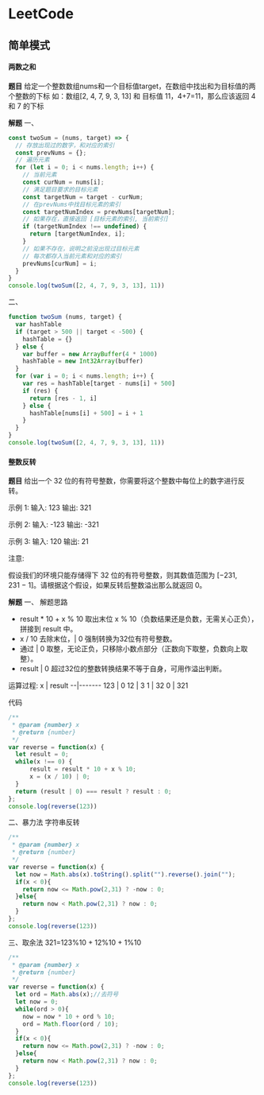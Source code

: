 # LeetCode


## 简单模式

#### 两数之和

**题目**
给定一个整数数组nums和一个目标值target，在数组中找出和为目标值的两个整数的下标
如：数组[2, 4, 7, 9, 3, 13] 和 目标值 11，4+7=11，那么应该返回 4 和 7 的下标


**解题**
一、
```javascript
const twoSum = (nums, target) => {
  // 存放出现过的数字，和对应的索引
  const prevNums = {};                         
  // 遍历元素
  for (let i = 0; i < nums.length; i++) {      
    // 当前元素
    const curNum = nums[i];                    
    // 满足题目要求的目标元素
    const targetNum = target - curNum;         
    // 在prevNums中找目标元素的索引
    const targetNumIndex = prevNums[targetNum];
    // 如果存在，直接返回 [目标元素的索引, 当前索引]
    if (targetNumIndex !== undefined) {        
      return [targetNumIndex, i];             
    }                                     
    // 如果不存在，说明之前没出现过目标元素
    // 每次都存入当前元素和对应的索引
    prevNums[curNum] = i;                      
  }
}
console.log(twoSum([2, 4, 7, 9, 3, 13], 11))
```
二、
```javascript
function twoSum (nums, target) {
  var hashTable
  if (target > 500 || target < -500) {
    hashTable = {}
  } else {
    var buffer = new ArrayBuffer(4 * 1000)
    hashTable = new Int32Array(buffer)
  }
  for (var i = 0; i < nums.length; i++) {
    var res = hashTable[target - nums[i] + 500]
    if (res) {
      return [res - 1, i]
    } else {
      hashTable[nums[i] + 500] = i + 1
    }
  }
}
console.log(twoSum([2, 4, 7, 9, 3, 13], 11))
```


#### 整数反转
**题目**
给出一个 32 位的有符号整数，你需要将这个整数中每位上的数字进行反转。

示例 1:
输入: 123
输出: 321

示例 2:
输入: -123
输出: -321

示例 3:
输入: 120
输出: 21

注意:

假设我们的环境只能存储得下 32 位的有符号整数，则其数值范围为 [−231,  231 − 1]。请根据这个假设，如果反转后整数溢出那么就返回 0。

**解题**
一、
解题思路
* result * 10 + x % 10 取出末位 x % 10（负数结果还是负数，无需关心正负），拼接到 result 中。
* x / 10 去除末位，| 0 强制转换为32位有符号整数。
* 通过 | 0 取整，无论正负，只移除小数点部分（正数向下取整，负数向上取整）。
* result | 0 超过32位的整数转换结果不等于自身，可用作溢出判断。

运算过程:
x | result
--|-------
123 | 0
12 | 3
1 | 32
0 | 321

代码
```javascript
/**
 * @param {number} x
 * @return {number}
 */
var reverse = function(x) {
  let result = 0;
  while(x !== 0) {
      result = result * 10 + x % 10;
      x = (x / 10) | 0;
  }
  return (result | 0) === result ? result : 0;
};
console.log(reverse(123))
```
二、暴力法 字符串反转
```javascript
/**
 * @param {number} x
 * @return {number}
 */
var reverse = function(x) {
  let now = Math.abs(x).toString().split("").reverse().join("");
  if(x < 0){
    return now <= Math.pow(2,31) ? -now : 0;
  }else{
    return now < Math.pow(2,31) ? now : 0;
  }
};
console.log(reverse(123))
```

三、取余法 321=123%10 + 12%10 + 1%10
```javascript
/**
 * @param {number} x
 * @return {number}
 */
var reverse = function(x) {
  let ord = Math.abs(x);//去符号
  let now = 0;
  while(ord > 0){
    now = now * 10 + ord % 10;
    ord = Math.floor(ord / 10);
  }
  if(x < 0){
    return now <= Math.pow(2,31) ? -now : 0;
  }else{
    return now < Math.pow(2,31) ? now : 0;
  }
};
console.log(reverse(123))
```
